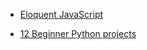 - [Eloquent JavaScript](https://eloquentjavascript.net/)

- [12 Beginner Python projects](https://www.youtube.com/watch?v=8ext9G7xspg)